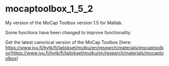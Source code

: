 # mocaptoolbox_1_5_2

My version of the MoCap Toolbox version 1.5 for Matlab. 

Some functions have been changed to improve functionality.

Get the latest canonical version of the MoCap Toolbox [here: https://www.jyu.fi/hytk/fi/laitokset/mutku/en/research/materials/mocaptoolbox]https://www.jyu.fi/hytk/fi/laitokset/mutku/en/research/materials/mocaptoolbox) 


